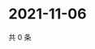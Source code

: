 # 2021-11-06

共 0 条

<!-- BEGIN WEIBO -->
<!-- 最后更新时间 Sat Nov 06 2021 03:11:48 GMT+0800 (China Standard Time) -->

<!-- END WEIBO -->
